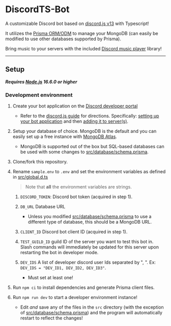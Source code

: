 # DiscordTS-Bot

A customizable Discord bot based on [discord.js v13](https://discord.js.org) with Typescript!

It utilizes the [Prisma ORM/ODM](https://www.prisma.io) to manage your MongoDB (can easily be modified to use other databases supported by Prisma).

Bring music to your servers with the included [Discord music player](https://discord-music-player.js.org) library!

---

## Setup

**_Requires [Node.js](https://nodejs.org/) 16.6.0 or higher_**

### Development environment

1. Create your bot application on the [Discord developer portal](https://discord.com/developers/applications)

   - Refer to the [discord.js guide](https://discordjs.guide) for directions. Specifically: [setting up your bot application](https://discordjs.guide/preparations/setting-up-a-bot-application) and then [adding it to server(s)](https://discordjs.guide/preparations/adding-your-bot-to-servers).

2. Setup your database of choice. MongoDB is the default and you can easily set up a free instance with [MongoDB Atlas](https://www.mongodb.com/atlas).

   - MongoDB is supported out of the box but SQL-based databases can be used with some changes to [src/database/schema.prisma](src/database/schema.prisma).

3. Clone/fork this repository.

4. Rename `sample.env` to `.env` and set the environment variables as defined in [src/global.d.ts](src/global.d.ts)

   > Note that **all** the environment variables are strings.

   1. `DISCORD_TOKEN`: Discord bot token (acquired in step 1).
   2. `DB_URL` Database URL
      - Unless you modified [src/database/schema.prisma](src/database/schema.prisma) to use a different type of database, this should be a MongoDB URL.
   3. `CLIENT_ID` Discord bot client ID (acquired in step 1).
   4. `TEST_GUILD_ID` guild ID of the server you want to test this bot in. Slash commands will immediately be updated for this server upon restarting the bot in developer mode.
   5. `DEV_IDS` A list of developer discord user Ids separated by ", ". Ex: `DEV_IDS = "DEV_ID1, DEV_ID2, DEV_ID3"`.

      - Must set at least one!

5. Run `npm ci` to install dependencies and generate Prisma client files.

6. Run `npm run dev` to start a developer environment instance!
   - Edit _and_ save any of the files in the `src` directory (with the exception of [src/database/schema.prisma](src/database/schema.prisma)) and the program will automatically restart to reflect the changes!
